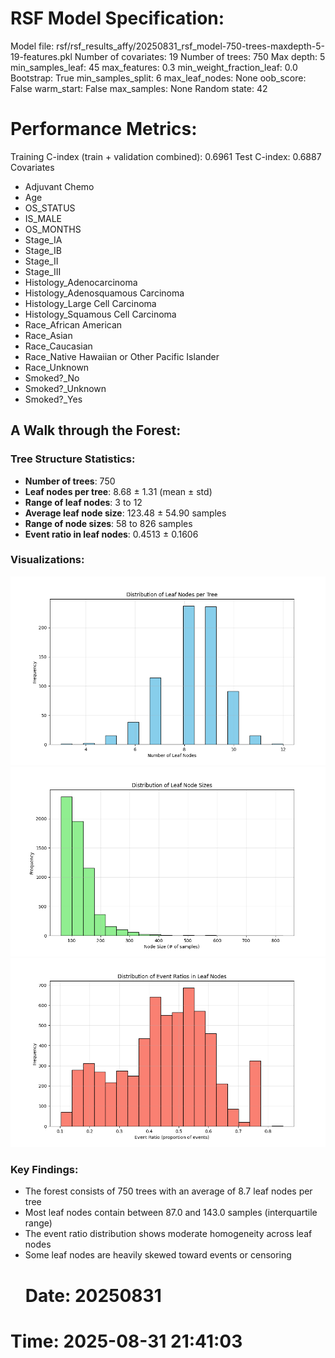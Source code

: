 # RSF Model Specification:
Model file: rsf/rsf_results_affy/20250831_rsf_model-750-trees-maxdepth-5-19-features.pkl
Number of covariates: 19
Number of trees: 750
Max depth: 5
min_samples_leaf: 45
max_features: 0.3
min_weight_fraction_leaf: 0.0
Bootstrap: True
min_samples_split: 6
max_leaf_nodes: None
oob_score: False
warm_start: False
max_samples: None
Random state: 42
# Performance Metrics:
Training C-index (train + validation combined): 0.6961
Test C-index: 0.6887
Covariates 
- Adjuvant Chemo
- Age
- OS_STATUS
- IS_MALE
- OS_MONTHS
- Stage_IA
- Stage_IB
- Stage_II
- Stage_III
- Histology_Adenocarcinoma
- Histology_Adenosquamous Carcinoma
- Histology_Large Cell Carcinoma
- Histology_Squamous Cell Carcinoma
- Race_African American
- Race_Asian
- Race_Caucasian
- Race_Native Hawaiian or Other Pacific Islander
- Race_Unknown
- Smoked?_No
- Smoked?_Unknown
- Smoked?_Yes

 ## A Walk through the Forest:

### Tree Structure Statistics:
- **Number of trees**: 750
- **Leaf nodes per tree**: 8.68 ± 1.31 (mean ± std)
- **Range of leaf nodes**: 3 to 12
- **Average leaf node size**: 123.48 ± 54.90 samples
- **Range of node sizes**: 58 to 826 samples
- **Event ratio in leaf nodes**: 0.4513 ± 0.1606

### Visualizations:
![Distribution of Leaf Nodes per Tree](20250831_leaf_nodes_distribution.png)
![Distribution of Leaf Node Sizes](20250831_node_sizes_distribution.png)
![Distribution of Event Ratios in Leaf Nodes](20250831_event_ratios_distribution.png)

### Key Findings:
- The forest consists of 750 trees with an average of 8.7 leaf nodes per tree
- Most leaf nodes contain between 87.0 and 143.0 samples (interquartile range)
- The event ratio distribution shows moderate homogeneity across leaf nodes
- Some leaf nodes are heavily skewed toward events or censoring
    # Date: 20250831
# Time: 2025-08-31 21:41:03
